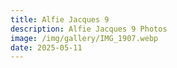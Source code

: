 ```yaml
---
title: Alfie Jacques 9
description: Alfie Jacques 9 Photos
image: /img/gallery/IMG_1907.webp
date: 2025-05-11
---
```


